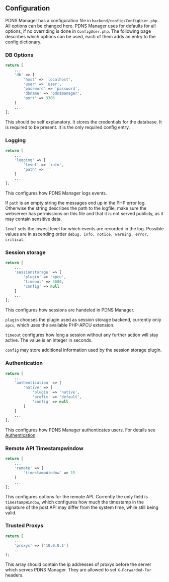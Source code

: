 ## Configuration

PDNS Manager has a configuration file in `backend/config/ConfigUser.php`. All
options can be changed here. PDNS Manager uses for defaults for all options, if
no overriding is done in `ConfigUser.php`. The following page describes which
options can be used, each of them adds an entry to the config dictionary.

### DB Options
```php
return [
    ...
    'db' => [
        'host' => 'localhost',
        'user' => 'user',
        'password' => 'password',
        'dbname' => 'pdnsmanager',
        'port' => 3306
    ]
    ...
];
```
This should be self explanatory. It stores the credentials for the database. It
is required to be present. It is the only required config entry.

### Logging
```php
return [
    ...
    'logging' => [
        'level' => 'info',
        'path' => ''
    ]
    ...
];
```
This configures how PDNS Manager logs events.

If `path` is an empty string the
messages end up in the PHP error log. Otherwise the string describes the path
to the logfile, make sure the webserver has permissions on this file and that
it is not served publicly, as it may contain sensitive data.

`level` sets the lowest level for which events are recorded in the log. Possible values are
in ascending order `debug, info, notice, warning, error, critical`.

### Session storage
```php
return [
    ...
    'sessionstorage' => [
        'plugin' => 'apcu',
        'timeout' => 3600,
        'config' => null
    ]
    ...
];
```
This configures how sessions are handeled in PDNS Manager.

`plugin` chooses the plugin used as session storage backend, currently only
`apcu`, which uses the available PHP-APCU extension.

`timeout` configures how long a session without any further action will stay
active. The value is an integer in seconds.

`config` may store additional information used by the session storage plugin.

### Authentication
```php
return [
    ...
    'authentication' => [
        'native' => [
            'plugin' => 'native',
            'prefix' => 'default',
            'config' => null
        ]
    ]
    ...
];
```
This configures how PDNS Manager authenticates users. For details see
[Authentication](configuration_authentication.md).

### Remote API Timestampwindow
```php
return [
    ...
    'remote' => [
        'timestampWindow' => 15
    ]
    ...
];
```
This configures options for the remote API. Currently the only field is
`timestampWindow`, which configures how much the timestamp in the
signature of the post API may differ from the system time, while still
being valid.

### Trusted Proxys
```php
return [
    ...
    'proxys' => ['10.0.0.1']
    ...
];
```
This array should contain the ip addresses of proxys before the server
which serves PDNS Manager. They are allowed to set `X-Forwarded-For` headers.
